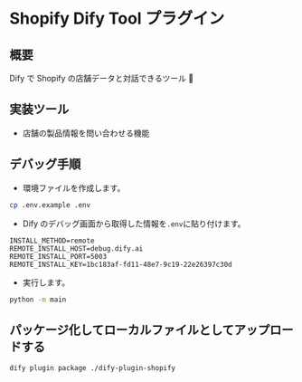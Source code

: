 # Shopify Dify Tool プラグイン

## 概要

Dify で Shopify の店舗データと対話できるツール 🔧

## 実装ツール

- 店舗の製品情報を問い合わせる機能

## デバッグ手順

- 環境ファイルを作成します。

```bash
cp .env.example .env
```

- Dify のデバッグ画面から取得した情報を`.env`に貼り付けます。

```env
INSTALL_METHOD=remote
REMOTE_INSTALL_HOST=debug.dify.ai
REMOTE_INSTALL_PORT=5003
REMOTE_INSTALL_KEY=1bc183af-fd11-48e7-9c19-22e26397c30d
```

- 実行します。

```bash
python -m main
```

## パッケージ化してローカルファイルとしてアップロードする

```bash
dify plugin package ./dify-plugin-shopify
```
